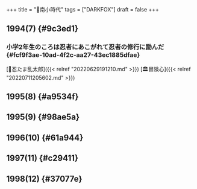 +++
title = "🦊南小時代"
tags = ["DARKFOX"]
draft = false
+++

## 1994(7) {#9c3ed1}


### 小学2年生のころは忍者にあこがれて忍者の修行に励んだ {#fcf9f3ae-10ad-4f2c-aa27-43ec1885dfae}

[📝忍たま乱太郎]({{< relref "20220629191210.md" >}}) [🏛冒険心]({{< relref "20220711205602.md" >}})


## 1995(8) {#a9534f}


## 1995(9) {#98ae5a}


## 1996(10) {#61a944}


## 1997(11) {#c29411}


## 1998(12) {#37077e}
